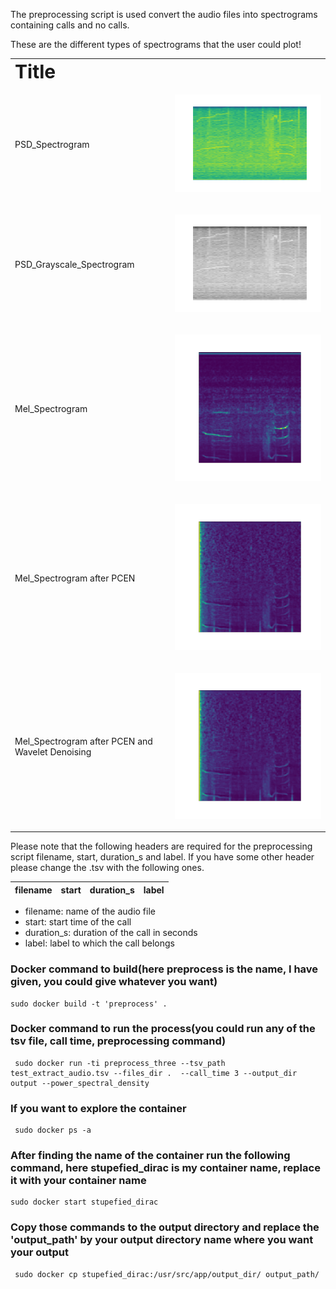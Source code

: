 The preprocessing script is used convert the audio files into spectrograms containing calls and no calls.

These are the different types of spectrograms that the user could plot!
<table border="0">
 <tr>
    <td><b style="font-size:30px">Title</b></td>
 </tr>
 <tr>
    <td>PSD_Spectrogram</td>
     <td><p align = "center">
<img src = /images/psd_color_scipy.png>
</p>
</td>
 </tr>
  <tr>
    <td>PSD_Grayscale_Spectrogram</td>
     <td><p align = "center">
<img src = /images/grayscale_psd.png>
</p>
</td>
 </tr>
  <tr>
    <td>Mel_Spectrogram</td>
     <td><p align = "right">
<img src = /images/melscale.png>
</p>
</td>
 </tr>
    
   <tr>
    <td>Mel_Spectrogram after PCEN</td>
     <td><p align = "right">
<img src = /images/pcen_melspectrogram.png>
</p>
</td>
 </tr>
    
   <tr>
    <td>Mel_Spectrogram after PCEN and Wavelet Denoising</td>
     <td><p align = "right">
<img src = /images/wavelet_denoising_mel.png>
</p>
</td>
 </tr>
 
</table>

Please note that the following headers are required for the preprocessing script filename, start, duration_s and label. If you have some other header please change the .tsv with the following ones.

| filename | start	| duration_s |	label |
  | --------------------------- | ---------------- | --------------------- | ------------------------- |

- filename: name of the audio file
- start: start time of the call
- duration_s: duration of the call in seconds
- label: label to which the call belongs
### Docker command to build(here preprocess is the name, I have given, you could give whatever you want)
```
sudo docker build -t 'preprocess' .
```
### Docker command to run the process(you could run any of the tsv file, call time, preprocessing command)

```
 sudo docker run -ti preprocess_three --tsv_path test_extract_audio.tsv --files_dir .  --call_time 3 --output_dir output --power_spectral_density 
```
### If you want to explore the container

```
 sudo docker ps -a
```

### After finding the name of the container run the following command, here stupefied_dirac is my container name, replace it with your container name

```
sudo docker start stupefied_dirac
```

### Copy those commands to the output directory and replace the 'output_path' by your output directory name where you want your output

```
 sudo docker cp stupefied_dirac:/usr/src/app/output_dir/ output_path/
```
